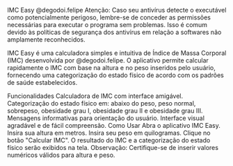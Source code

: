 IMC Easy @degodoi.felipe
Atenção: Caso seu antivírus detecte o executável como potencialmente perigoso, lembre-se de conceder as permissões necessárias para executar o programa sem problemas. Isso é comum devido às políticas de segurança dos antivírus em relação a softwares não amplamente reconhecidos.

IMC Easy é uma calculadora simples e intuitiva de Índice de Massa Corporal (IMC) desenvolvida por @degodoi.felipe. O aplicativo permite calcular rapidamente o IMC com base na altura e no peso inseridos pelo usuário, fornecendo uma categorização do estado físico de acordo com os padrões de saúde estabelecidos.

Funcionalidades
Calculadora de IMC com interface amigável.
Categorização do estado físico em: abaixo do peso, peso normal, sobrepeso, obesidade grau I, obesidade grau II e obesidade grau III.
Mensagens informativas para orientação do usuário.
Interface visual agradável e de fácil compreensão.
Como Usar
Abra o aplicativo IMC Easy.
Insira sua altura em metros.
Insira seu peso em quilogramas.
Clique no botão "Calcular IMC".
O resultado do IMC e a categorização do estado físico serão exibidos na tela.
Observação: Certifique-se de inserir valores numéricos válidos para altura e peso.
